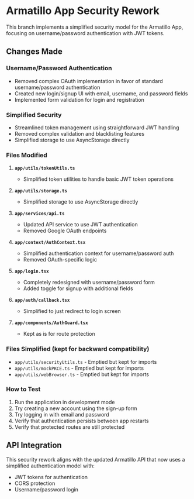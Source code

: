 # Armatillo App Security Rework

This branch implements a simplified security model for the Armatillo App, focusing on username/password authentication with JWT tokens.

## Changes Made

### Username/Password Authentication

- Removed complex OAuth implementation in favor of standard username/password authentication
- Created new login/signup UI with email, username, and password fields
- Implemented form validation for login and registration

### Simplified Security

- Streamlined token management using straightforward JWT handling
- Removed complex validation and blacklisting features
- Simplified storage to use AsyncStorage directly

### Files Modified

1. **`app/utils/tokenUtils.ts`**
   - Simplified token utilities to handle basic JWT token operations

2. **`app/utils/storage.ts`**
   - Simplified storage to use AsyncStorage directly

3. **`app/services/api.ts`**
   - Updated API service to use JWT authentication
   - Removed Google OAuth endpoints

4. **`app/context/AuthContext.tsx`**
   - Simplified authentication context for username/password auth
   - Removed OAuth-specific logic

5. **`app/login.tsx`**
   - Completely redesigned with username/password form
   - Added toggle for signup with additional fields

6. **`app/auth/callback.tsx`**
   - Simplified to just redirect to login screen

7. **`app/components/AuthGuard.tsx`**
   - Kept as is for route protection

### Files Simplified (kept for backward compatibility)
- `app/utils/securityUtils.ts` - Emptied but kept for imports
- `app/utils/mockPKCE.ts` - Emptied but kept for imports
- `app/utils/webBrowser.ts` - Emptied but kept for imports

### How to Test

1. Run the application in development mode
2. Try creating a new account using the sign-up form
3. Try logging in with email and password
4. Verify that authentication persists between app restarts
5. Verify that protected routes are still protected

## API Integration

This security rework aligns with the updated Armatillo API that now uses a simplified authentication model with:
- JWT tokens for authentication
- CORS protection
- Username/password login
